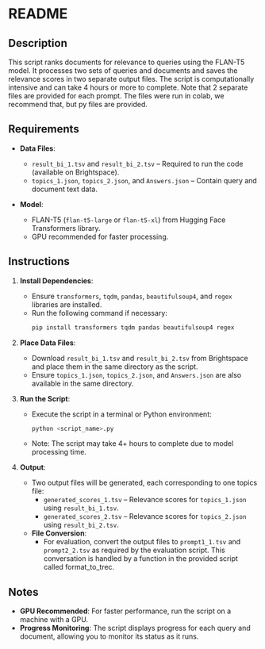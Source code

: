 
# README

## Description

This script ranks documents for relevance to queries using the FLAN-T5 model. It processes two sets of queries and documents and saves the relevance scores in two separate output files. The script is computationally intensive and can take 4 hours or more to complete. Note that 2 separate files are provided for each prompt. The files were run in colab, we recommend that, but py files are provided. 

## Requirements

- **Data Files**: 
  - `result_bi_1.tsv` and `result_bi_2.tsv` – Required to run the code (available on Brightspace).
  - `topics_1.json`, `topics_2.json`, and `Answers.json` – Contain query and document text data.

- **Model**:
  - FLAN-T5 (`flan-t5-large` or `flan-t5-xl`) from Hugging Face Transformers library.
  - GPU recommended for faster processing.

## Instructions

1. **Install Dependencies**:
   - Ensure `transformers`, `tqdm`, `pandas`, `beautifulsoup4`, and `regex` libraries are installed.
   - Run the following command if necessary:
     ```bash
     pip install transformers tqdm pandas beautifulsoup4 regex
     ```

2. **Place Data Files**:
   - Download `result_bi_1.tsv` and `result_bi_2.tsv` from Brightspace and place them in the same directory as the script.
   - Ensure `topics_1.json`, `topics_2.json`, and `Answers.json` are also available in the same directory.

3. **Run the Script**:
   - Execute the script in a terminal or Python environment:
     ```bash
     python <script_name>.py
     ```
   - Note: The script may take 4+ hours to complete due to model processing time.

4. **Output**:
   - Two output files will be generated, each corresponding to one topics file:
     - `generated_scores_1.tsv` – Relevance scores for `topics_1.json` using `result_bi_1.tsv`.
     - `generated_scores_2.tsv` – Relevance scores for `topics_2.json` using `result_bi_2.tsv`.
   - **File Conversion**:
     - For evaluation, convert the output files to `prompt1_1.tsv` and `prompt2_2.tsv` as required by the evaluation script. This conversation is handled by a function in the provided script called format_to_trec. 

## Notes

- **GPU Recommended**: For faster performance, run the script on a machine with a GPU.
- **Progress Monitoring**: The script displays progress for each query and document, allowing you to monitor its status as it runs.
